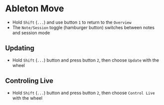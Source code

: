 # Ableton Move

- Hold `Shift` (`...`) and use button `1` to return to the `Overview`
- The `Note/Session` toggle (hamburger button) switches between notes and session mode

## Updating

- Hold `Shift` (`...`) button and press button `2`, then choose `Update` with the wheel

## Controling Live

- Hold `Shift` (`...`) button and press button `2`, then choose `Control Live` with the wheel
